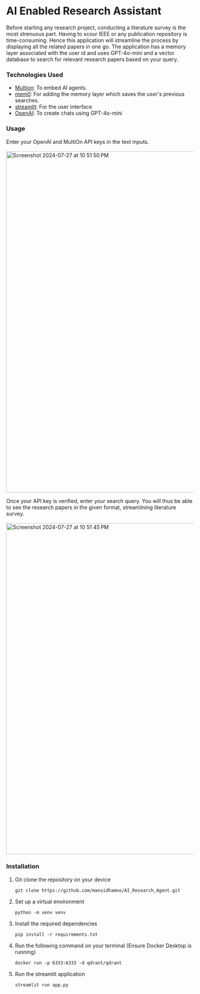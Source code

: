 <h1>AI Enabled Research Assistant</h1>

Before starting any research project, conducting a literature survey is the most strenuous part. Having to scour IEEE or any publication repository is time-consuming. Hence this application will streamline the process by displaying all the related papers in one go. The application has a memory layer associated with the user id and uses GPT-4o-mini and a vector database to search for relevant research papers based on your query. 

### Technologies Used
- [Multion](https://www.multion.ai/): 
  To embed AI agents.
- [mem0](https://github.com/mem0ai/mem0): 
  For adding the memory layer which saves the user's previous searches.
- [streamlit](https://streamlit.io/):
  For the user interface
- [OpenAI](https://openai.com/index/gpt-4o-mini-advancing-cost-efficient-intelligence/):
  To create chats using GPT-4o-mini

### Usage
Enter your OpenAI and MultiOn API keys in the text inputs. 
<br><br>
<img width="914" alt="Screenshot 2024-07-27 at 10 51 50 PM" src="https://github.com/user-attachments/assets/cbcf5eab-fa8f-4802-ac9f-55b59bc99118">

Once your API key is verified, enter your search query. You will thus be able to see the research papers in the given format, streamlining literature survey. 
<br><br>
<img width="887" alt="Screenshot 2024-07-27 at 10 51 45 PM" src="https://github.com/user-attachments/assets/7c2ce899-8bfb-4d9e-8cc0-16dcf9820797">

### Installation

1. Git clone the repository on your device
   ```
   git clone https://github.com/mansidhamne/AI_Research_Agent.git
   ```
3. Set up a virtual environment
   ```
   python -m venv venv
   ```
4. Install the required dependencies
   ```
   pip install -r requirements.txt
   ```
5. Run the following command on your terminal (Ensure Docker Desktop is running)
   ```
   docker run -p 6333:6333 -d qdrant/qdrant
   ```
6. Run the streamlit application
   ```
   streamlit run app.py
   ```
